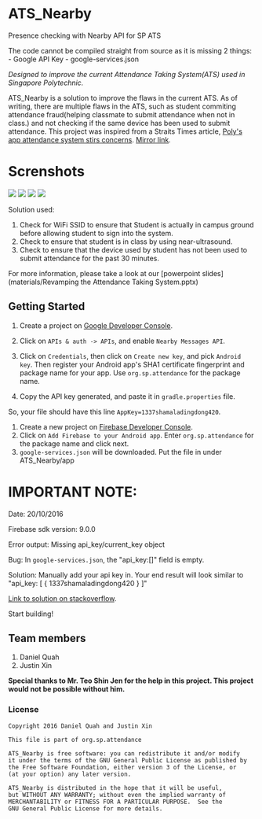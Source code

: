 # ATS_Nearby
Presence checking with Nearby API for SP ATS

The code cannot be compiled straight from source as it is missing 2 things: - Google API Key
																			- google-services.json

*Designed to improve the current Attendance Taking System(ATS) used in Singapore Polytechnic.*

ATS_Nearby is a solution to improve the flaws in the current ATS. As of writing, there are multiple flaws in the ATS, such as student commiting attendance fraud(helping classmate to submit attendance when not in class.) and
not checking if the same device has been used to submit attendance. This project was inspired from a Straits Times
article, [Poly's app attendance system stirs concerns](http://www.straitstimes.com/singapore/education/polys-app-attendance-system-stirs-concerns). [Mirror link](https://web.archive.org/web/20160730032416/http://www.straitstimes.com/singapore/education/polys-app-attendance-system-stirs-concerns).



# Screnshots
<img src="materials/Picture1.png" />
<img src="materials/Picture2.png" />
<img src="materials/Picture3.png" />
<img src="materials/Picture4.png" />


Solution used:

1. Check for WiFi SSID to ensure that Student is actually in campus ground before allowing student to sign into the system.
1. Check to ensure that student is in class by using near-ultrasound.
1. Check to ensure that the device used by student has not been used to submit attendance for the past 30 minutes. 

For more information, please take a look at our [powerpoint slides](materials/Revamping the Attendance Taking System.pptx)
	
Getting Started
---------------

1. Create a project on
[Google Developer Console](https://console.developers.google.com/). 

1. Click on `APIs & auth -> APIs`, and enable `Nearby Messages API`.

1. Click on `Credentials`, then click on `Create new key`, and pick
`Android key`. Then register your Android app's SHA1 certificate
fingerprint and package name for your app. Use
`org.sp.attendance`
for the package name.

1. Copy the API key generated, and paste it in `gradle.properties` file.

So, your file should have this line `AppKey=1337shamaladingdong420`.

1. Create a new project on [Firebase Developer Console](https://console.firebase.google.com/).
1. Click on `Add Firebase to your Android app`. Enter `org.sp.attendance` for the package name and click next.
1. `google-services.json` will be downloaded. Put the file in under ATS_Nearby/app

# IMPORTANT NOTE: 
Date: 20/10/2016 

Firebase sdk version: 9.0.0

Error output: Missing api_key/current_key object

Bug: In `google-services.json`, the "api_key:[]" field is empty.

Solution: Manually add your api key in. Your end result will look similar to "api_key: [ { 1337shamaladingdong420 } ]"

[Link to solution on stackoverflow](http://stackoverflow.com/questions/37317295/missing-api-key-current-key-with-google-services-3-0-0).

Start building!


Team members
------------
1. Daniel Quah
1. Justin Xin

**Special thanks to Mr. Teo Shin Jen for the help in this project. This project would not be possible without him.**


### License
```
Copyright 2016 Daniel Quah and Justin Xin

This file is part of org.sp.attendance
 
ATS_Nearby is free software: you can redistribute it and/or modify
it under the terms of the GNU General Public License as published by
the Free Software Foundation, either version 3 of the License, or
(at your option) any later version.
 
ATS_Nearby is distributed in the hope that it will be useful,
but WITHOUT ANY WARRANTY; without even the implied warranty of
MERCHANTABILITY or FITNESS FOR A PARTICULAR PURPOSE.  See the
GNU General Public License for more details.

```